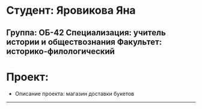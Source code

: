# Студент: Яровикова Яна
Группа: ОБ-42
Специализация: учитель истории и обществознания
Факультет: историко-филологический
---
# Проект: 
- Описание проекта: магазин доставки букетов
---

